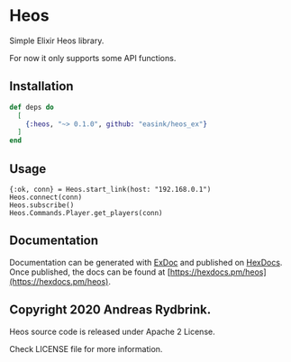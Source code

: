 # Heos

Simple Elixir Heos library.

For now it only supports some API functions.

## Installation

```elixir
def deps do
  [
    {:heos, "~> 0.1.0", github: "easink/heos_ex"}
  ]
end
```

## Usage

    {:ok, conn} = Heos.start_link(host: "192.168.0.1")
    Heos.connect(conn)
    Heos.subscribe()
    Heos.Commands.Player.get_players(conn)


## Documentation

Documentation can be generated with [ExDoc](https://github.com/elixir-lang/ex_doc)
and published on [HexDocs](https://hexdocs.pm). Once published, the docs can
be found at [https://hexdocs.pm/heos](https://hexdocs.pm/heos).

## Copyright 2020 Andreas Rydbrink.

Heos source code is released under Apache 2 License.

Check LICENSE file for more information.

